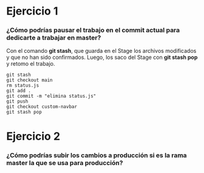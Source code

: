 # Ejercicio 1
### ¿Cómo podrías pausar el trabajo en el commit actual para dedicarte a trabajar en master?

Con el comando **git stash**, que guarda en el Stage los archivos modificados y que no han sido confirmados.
Luego, los saco del Stage con **git stash pop** y retomo el trabajo.

```
git stash
git checkout main
rm status.js
git add .
git commit -m "elimina status.js"
git push
git checkout custom-navbar
git stash pop
```







# Ejercicio 2
### ¿Cómo podrías subir los cambios a producción si es la rama master la que se usa para producción?


